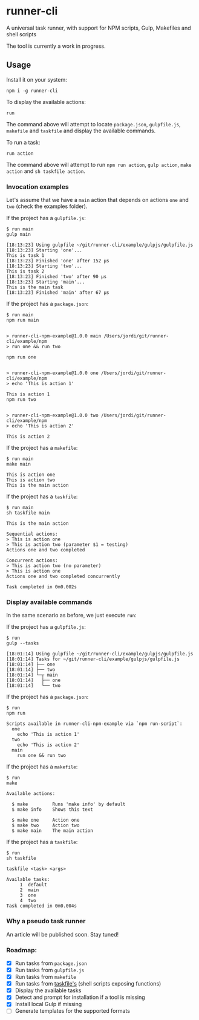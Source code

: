 # runner-cli
A universal task runner, with support for NPM scripts, Gulp, Makefiles and shell scripts

The tool is currently a work in progress.

## Usage

Install it on your system:

```
npm i -g runner-cli
```

To display the available actions:

```
run
```

The command above will attempt to locate `package.json`, `gulpfile.js`, `makefile` and `taskfile` and display the available commands.

To run a task:

```
run action
```

The command above will attempt to run `npm run action`, `gulp action`, `make action` and `sh taskfile action`.

### Invocation examples

Let's assume that we have a `main` action that depends on actions `one` and `two` (check the examples folder).

If the project has a `gulpfile.js`:

```
$ run main
gulp main

[18:13:23] Using gulpfile ~/git/runner-cli/example/gulpjs/gulpfile.js
[18:13:23] Starting 'one'...
This is task 1
[18:13:23] Finished 'one' after 152 μs
[18:13:23] Starting 'two'...
This is task 2
[18:13:23] Finished 'two' after 90 μs
[18:13:23] Starting 'main'...
This is the main task
[18:13:23] Finished 'main' after 67 μs
```

If the project has a `package.json`:

```
$ run main
npm run main


> runner-cli-npm-example@1.0.0 main /Users/jordi/git/runner-cli/example/npm
> run one && run two

npm run one


> runner-cli-npm-example@1.0.0 one /Users/jordi/git/runner-cli/example/npm
> echo 'This is action 1'

This is action 1
npm run two


> runner-cli-npm-example@1.0.0 two /Users/jordi/git/runner-cli/example/npm
> echo 'This is action 2'

This is action 2
```

If the project has a `makefile`:

```
$ run main
make main

This is action one
This is action two
This is the main action
```

If the project has a `taskfile`:

```
$ run main
sh taskfile main

This is the main action

Sequential actions:
> This is action one
> This is action two (parameter $1 = testing)
Actions one and two completed

Concurrent actions:
> This is action two (no parameter)
> This is action one
Actions one and two completed concurrently

Task completed in 0m0.002s
```

### Display available commands

In the same scenario as before, we just execute `run`:

If the project has a `gulpfile.js`:
```
$ run
gulp --tasks

[18:01:14] Using gulpfile ~/git/runner-cli/example/gulpjs/gulpfile.js
[18:01:14] Tasks for ~/git/runner-cli/example/gulpjs/gulpfile.js
[18:01:14] ├── one
[18:01:14] ├── two
[18:01:14] └─┬ main
[18:01:14]   ├── one
[18:01:14]   └── two
```

If the project has a `package.json`:
```
$ run
npm run

Scripts available in runner-cli-npm-example via `npm run-script`:
  one
    echo 'This is action 1'
  two
    echo 'This is action 2'
  main
    run one && run two
```

If the project has a `makefile`:
```
$ run
make

Available actions:

  $ make         Runs 'make info' by default
  $ make info    Shows this text

  $ make one     Action one
  $ make two     Action two
  $ make main    The main action
```

If the project has a `taskfile`:
```
$ run
sh taskfile

taskfile <task> <args>

Available tasks:
     1	default
     2	main
     3	one
     4	two
Task completed in 0m0.004s
```

### Why a pseudo task runner
An article will be published soon. Stay tuned!

### Roadmap:
- [x] Run tasks from `package.json`
- [x] Run tasks from `gulpfile.js`
- [x] Run tasks from `makefile`
- [x] Run tasks from [taskfile's](https://hackernoon.com/introducing-the-taskfile-5ddfe7ed83bd) (shell scripts exposing functions)
- [x] Display the available tasks
- [x] Detect and prompt for installation if a tool is missing
- [x] Install local Gulp if missing
- [ ] Generate templates for the supported formats
